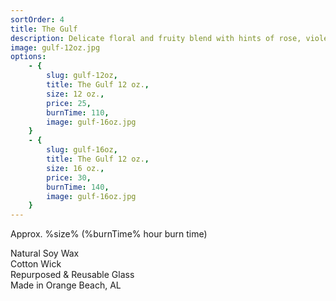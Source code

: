 ```yaml
---
sortOrder: 4
title: The Gulf
description: Delicate floral and fruity blend with hints of rose, violet, peach, citrus, and strawberry
image: gulf-12oz.jpg
options:
    - {
        slug: gulf-12oz,
        title: The Gulf 12 oz.,
        size: 12 oz.,
        price: 25,
        burnTime: 110,
        image: gulf-16oz.jpg
    }
    - {
        slug: gulf-16oz,
        title: The Gulf 12 oz.,
        size: 16 oz.,
        price: 30,
        burnTime: 140,
        image: gulf-16oz.jpg
    }
---
```


Approx. %size% (%burnTime% hour burn time)<br>

Natural Soy Wax<br>
Cotton Wick<br>
Repurposed & Reusable Glass<br>
Made in Orange Beach, AL